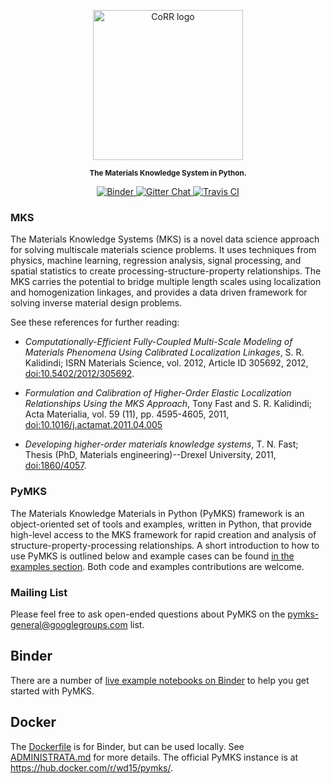 <p align="center">
    <img src="doc/pymks_logo.ico"
         height="240"
         alt="CoRR logo"
         class="inline">
</p>


<p align="center"><sup><strong>
The Materials Knowledge System in Python.
</strong></sup></p>

<p align="center">
    <a href="http://mybinder.org/repo/materialsinnovation/pymks" target="_blank">
        <img src="http://mybinder.org/badge.svg"
             alt="Binder">
    </a>
    <a href="https://gitter.im/pymks/Lobby" target="_blank">
        <img src="https://img.shields.io/gitter/room/gitterHQ/gitter.svg"
             alt="Gitter Chat">
    </a>
    <a href="https://travis-ci.org/materialsinnovation/pymks" target="_blank">
        <img src="https://api.travis-ci.org/materialsinnovation/pymks.svg"
             alt="Travis CI">
    </a>
</p>

### MKS

The Materials Knowledge Systems (MKS) is a novel data science approach
for solving multiscale materials science problems. It uses techniques
from physics, machine learning, regression analysis, signal processing,
and spatial statistics to create processing-structure-property
relationships. The MKS carries the potential to bridge multiple
length scales using localization and homogenization linkages, and
provides a data driven framework for solving inverse material design
problems.

See these references for further reading:

 - *Computationally-Efficient Fully-Coupled Multi-Scale Modeling of
   Materials Phenomena Using Calibrated Localization Linkages*,
   S. R. Kalidindi; ISRN Materials Science, vol. 2012, Article ID
   305692, 2012,
   [doi:10.5402/2012/305692](http://dx.doi.org/10.5402/2012/305692).

 - *Formulation and Calibration of Higher-Order Elastic Localization
   Relationships Using the MKS Approach*, Tony Fast and
   S. R. Kalidindi; Acta Materialia, vol. 59 (11), pp. 4595-4605,
   2011,
   [doi:10.1016/j.actamat.2011.04.005](http://dx.doi.org/10.1016/j.actamat.2011.04.005)

 - *Developing higher-order materials knowledge systems*, T. N. Fast;
   Thesis (PhD, Materials engineering)--Drexel University, 2011,
   [doi:1860/4057](http://dx.doi.org/1860/4057).

### PyMKS

The Materials Knowledge Materials in Python (PyMKS) framework is an
object-oriented set of tools and examples, written in Python, that
provide high-level access to the MKS framework for rapid creation and
analysis of structure-property-processing relationships. A short
introduction to how to use PyMKS is outlined below and example cases can
be found [in the examples section](EXAMPLES.html). Both code and
examples contributions are welcome.

### Mailing List

Please feel free to ask open-ended questions about PyMKS on the
<pymks-general@googlegroups.com> list.

## Binder

There are a number of
[live example notebooks on Binder](http://mybinder.org/repo/materialsinnovation/pymks)
to help you get started with PyMKS.

## Docker

The [Dockerfile](Dockerfile) is for Binder, but can be used
locally. See [ADMINISTRATA.md](ADMINISTRATA.md) for more details. The
official PyMKS instance is at https://hub.docker.com/r/wd15/pymks/.
